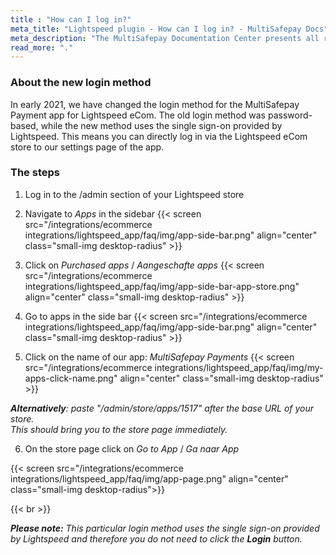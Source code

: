 ```yaml
---
title : "How can I log in?"
meta_title: "Lightspeed plugin - How can I log in? - MultiSafepay Docs"
meta_description: "The MultiSafepay Documentation Center presents all relevant information about our Plugins and API. You can also find support pages for payment methods, tools and general questions as well as the contact details of our Support and Integration Teams."
read_more: "."
---
```


### About the new login method

In early 2021, we have changed the login method for the MultiSafepay Payment app for Lightspeed eCom. The old login method was password-based, while the new method uses the single sign-on provided by Lightspeed. This means you can directly log in via the Lightspeed eCom store to our settings page of the app.

### The steps

1. Log in to the /admin section of your Lightspeed store

2. Navigate to _Apps_ in the sidebar 
{{< screen src="/integrations/ecommerce integrations/lightspeed_app/faq/img/app-side-bar.png" align="center" class="small-img desktop-radius" >}}

3. Click on _Purchased apps_ / _Aangeschafte apps_
{{< screen src="/integrations/ecommerce integrations/lightspeed_app/faq/img/app-side-bar-app-store.png" align="center" class="small-img desktop-radius" >}}

4. Go to apps in the side bar 
{{< screen src="/integrations/ecommerce integrations/lightspeed_app/faq/img/app-side-bar.png" align="center" class="small-img desktop-radius" >}}

5. Click on the name of our app: _MultiSafepay Payments_
{{< screen src="/integrations/ecommerce integrations/lightspeed_app/faq/img/my-apps-click-name.png" align="center" class="small-img desktop-radius" >}}

_**Alternatively**: paste "/admin/store/apps/1517" after the base URL of your store.  
This should bring you to the store page immediately._

6. On the store page click on _Go to App_ / _Ga naar App_ 

{{< screen src="/integrations/ecommerce integrations/lightspeed_app/faq/img/app-page.png" align="center" class="small-img desktop-radius">}}

{{< br >}}

_**Please note:** This particular login method uses the single sign-on provided by Lightspeed and therefore you do not need to click the **Login** button._
